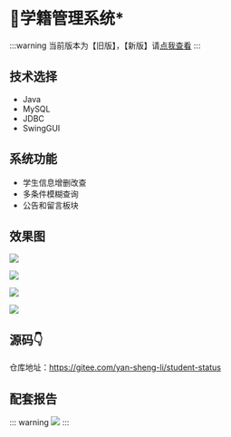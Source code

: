# 🧾学籍管理系统*

<MyGlobalComponent />

:::warning
当前版本为【旧版】，【新版】请[点我查看](/project/stu_status2)
:::

## 技术选择

- Java
- MySQL
- JDBC
- SwingGUI

## 系统功能

- 学生信息增删改查
- 多条件模糊查询
- 公告和留言板块


## 效果图


![](http://cdn.qiniu.liyansheng.top/img/7f0bfaf035c245ecae2fcbc6652016f7.png)


![](http://cdn.qiniu.liyansheng.top/img/1317f371b23a4daebb2457ed19e703ce.png)


![](http://cdn.qiniu.liyansheng.top/img/7104ee8bace747568a6faa3ec851af09.png)


![](http://cdn.qiniu.liyansheng.top/img/f4568631f55b47158a1d94104d1d4337.png)






## 源码👇
<PasswordProtected>

仓库地址：https://gitee.com/yan-sheng-li/student-status


</PasswordProtected>

## 配套报告

::: warning
![](http://cdn.qiniu.liyansheng.top/img/20240618164912.png)
:::

<PaymentButton :productId="167"  :buttonText="'点我获取-报告'"/>